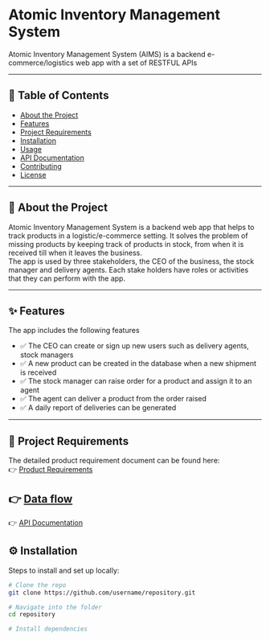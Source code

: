 
# Atomic Inventory Management System

Atomic Inventory Management System (AIMS) is a backend e-commerce/logistics web app with a set of RESTFUL APIs

---

## 📖 Table of Contents
- [About the Project](#about-the-project)
- [Features](#features)
- [Project Requirements](#project-requirements)
- [Installation](#installation)
- [Usage](#usage)
- [API Documentation](#api-documentation)
- [Contributing](#contributing)
- [License](#license)

---

## 📌 About the Project
Atomic Inventory Management System is a backend web app that helps to track products in a logistic/e-commerce setting. It solves the problem of missing products by keeping track of products in stock, from when it is received till when it leaves the business.  
The app is used by three stakeholders, the CEO of the business, the stock manager and delivery agents.
Each stake holders have roles or activities that they can perform with the app. 

---

## ✨ Features
The app includes the following features
- ✅ The CEO can create or sign up new users such as delivery agents, stock managers
- ✅ A new product can be created in the database when a new shipment is received  
- ✅ The stock manager can raise order for a product and assign it to an agent
- ✅ The agent can deliver a product from the order raised
- ✅ A daily report of deliveries can be generated
---

## 📝 Project Requirements
The detailed product requirement document can be found here:  
👉 [Product Requirements](https://docs.google.com/document/d/1hSMZbejA077JA-I4ZiCOjYiWcH-5pmWImnBcMFR88R8/edit?usp=sharing)

👉 [Data flow](https://docs.google.com/document/d/1dbxLJtnKJpET53WUXHQqD2kmtAc-Y3sHl1XjEcT3Ds4/edit?usp=sharing)
---
👉 [API Documentation](./Atomic_inventory_system.postman_collection_project)

## ⚙️ Installation
Steps to install and set up locally:
```bash
# Clone the repo
git clone https://github.com/username/repository.git

# Navigate into the folder
cd repository

# Install dependencies

